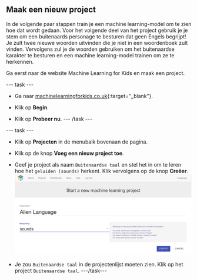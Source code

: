 ## Maak een nieuw project
In de volgende paar stappen train je een machine learning-model om te zien hoe dat wordt gedaan. Voor het volgende deel van het project gebruik je je stem om een buitenaards personage te besturen dat geen Engels begrijpt! Je zult twee nieuwe woorden uitvinden die je niet in een woordenboek zult vinden. Vervolgens zul je de woorden gebruiken om het buitenaardse karakter te besturen en een machine learning-model trainen om ze te herkennen.

Ga eerst naar de website Machine Learning for Kids en maak een project.

--- task ---
+ Ga naar [machinelearningforkids.co.uk](https://machinelearningforkids.co.uk/){:target="_blank"}.

+ Klik op **Begin**.

+ Klik op **Probeer nu**. --- /task ---

--- task ---
+ Klik op **Projecten** in de menubalk bovenaan de pagina.

+ Klik op de knop **Voeg een nieuw project toe**.

+ Geef je project als naam `Buitenaardse taal` en stel het in om te leren hoe het `geluiden (sounds)` herkent. Klik vervolgens op de knop **Creëer**. ![Een project maken](images/create.png)

+ Je zou `Buitenaardse taal` in de projectenlijst moeten zien. Klik op het project `Buitenaardse taal`. ---/task---

